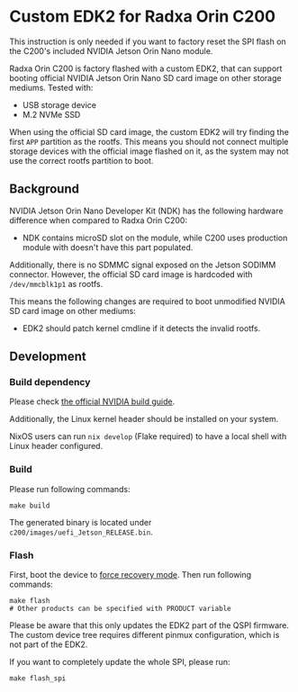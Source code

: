 # Custom EDK2 for Radxa Orin C200

This instruction is only needed if you want to factory reset the SPI flash on the C200's included NVIDIA Jetson Orin Nano module.

Radxa Orin C200 is factory flashed with a custom EDK2, that can support booting official NVIDIA Jetson Orin Nano SD card image on other storage mediums. Tested with:

* USB storage device
* M.2 NVMe SSD

When using the official SD card image, the custom EDK2 will try finding the first `APP` partition as the rootfs. This means you should not connect multiple storage devices with the official image flashed on it, as the system may not use the correct rootfs partition to boot.

## Background

NVIDIA Jetson Orin Nano Developer Kit (NDK) has the following hardware difference when compared to Radxa Orin C200:

* NDK contains microSD slot on the module, while C200 uses production module with doesn't have this part populated.

Additionally, there is no SDMMC signal exposed on the Jetson SODIMM connector. However, the official SD card image is hardcoded with `/dev/mmcblk1p1` as rootfs.

This means the following changes are required to boot unmodified NVIDIA SD card image on other mediums:

* EDK2 should patch kernel cmdline if it detects the invalid rootfs.

## Development

### Build dependency

Please check [the official NVIDIA build guide](https://github.com/NVIDIA/edk2-nvidia/wiki/Build-with-docker#install-docker).

Additionally, the Linux kernel header should be installed on your system.

NixOS users can run `nix develop` (Flake required) to have a local shell with Linux header configured.

### Build

Please run following commands:

```
make build
```

The generated binary is located under `c200/images/uefi_Jetson_RELEASE.bin`.

### Flash

First, boot the device to [force recovery mode](https://developer.nvidia.com/embedded/learn/jetson-agx-orin-devkit-user-guide/howto.html#force-recovery-mode). Then run following commands:

```
make flash
# Other products can be specified with PRODUCT variable
```

Please be aware that this only updates the EDK2 part of the QSPI firmware.  
The custom device tree requires different pinmux configuration, which is not part of the EDK2.

If you want to completely update the whole SPI, please run:

```
make flash_spi
```
